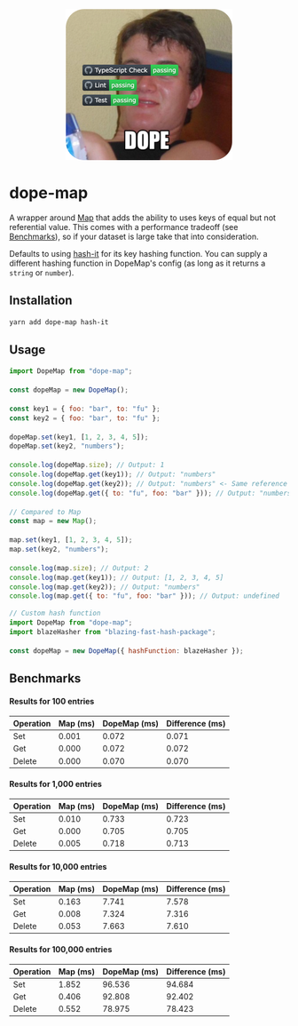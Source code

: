 <div align="center">
  <a href="https://youtu.be/lgErexMUTC0?si=e5aRXD95TYwhgihG">
    <img alt="dope" width=300 src="dope-badges.png">
  </a>
</div>

# dope-map

A wrapper around [Map](https://developer.mozilla.org/en-US/docs/Web/JavaScript/Reference/Global_Objects/Map) that adds the ability to uses keys of equal but not referential value. This comes with a performance tradeoff (see [Benchmarks](#benchmarks)), so if your dataset is large take that into consideration.

Defaults to using [hash-it](https://github.com/planttheidea/hash-it) for its key hashing function. You can supply a different hashing function in DopeMap's config (as long as it returns a `string` or `number`).

## Installation

```bash
yarn add dope-map hash-it
```

## Usage

```javascript
import DopeMap from "dope-map";

const dopeMap = new DopeMap();

const key1 = { foo: "bar", to: "fu" };
const key2 = { foo: "bar", to: "fu" };

dopeMap.set(key1, [1, 2, 3, 4, 5]);
dopeMap.set(key2, "numbers");

console.log(dopeMap.size); // Output: 1
console.log(dopeMap.get(key1)); // Output: "numbers"
console.log(dopeMap.get(key2)); // Output: "numbers" <- Same reference as above
console.log(dopeMap.get({ to: "fu", foo: "bar" })); // Output: "numbers" <- Same reference as above

// Compared to Map
const map = new Map();

map.set(key1, [1, 2, 3, 4, 5]);
map.set(key2, "numbers");

console.log(map.size); // Output: 2
console.log(map.get(key1)); // Output: [1, 2, 3, 4, 5]
console.log(map.get(key2)); // Output: "numbers"
console.log(map.get({ to: "fu", foo: "bar" })); // Output: undefined
```

```javascript
// Custom hash function
import DopeMap from "dope-map";
import blazeHasher from "blazing-fast-hash-package";

const dopeMap = new DopeMap({ hashFunction: blazeHasher });
```

## Benchmarks

<!-- BENCHMARK RESULTS START -->
#### Results for 100 entries
| Operation |  Map (ms) | DopeMap (ms) | Difference (ms) |
|-----------|-----------------|--------------|-----------------|
| Set       | 0.001      | 0.072     | 0.071          |
| Get       | 0.000      | 0.072     | 0.072          |
| Delete    | 0.000      | 0.070     | 0.070          |

#### Results for 1,000 entries
| Operation |  Map (ms) | DopeMap (ms) | Difference (ms) |
|-----------|-----------------|--------------|-----------------|
| Set       | 0.010      | 0.733     | 0.723          |
| Get       | 0.000      | 0.705     | 0.705          |
| Delete    | 0.005      | 0.718     | 0.713          |

#### Results for 10,000 entries
| Operation |  Map (ms) | DopeMap (ms) | Difference (ms) |
|-----------|-----------------|--------------|-----------------|
| Set       | 0.163      | 7.741     | 7.578          |
| Get       | 0.008      | 7.324     | 7.316          |
| Delete    | 0.053      | 7.663     | 7.610          |

#### Results for 100,000 entries
| Operation |  Map (ms) | DopeMap (ms) | Difference (ms) |
|-----------|-----------------|--------------|-----------------|
| Set       | 1.852      | 96.536     | 94.684          |
| Get       | 0.406      | 92.808     | 92.402          |
| Delete    | 0.552      | 78.975     | 78.423          |

<!-- BENCHMARK RESULTS END -->
